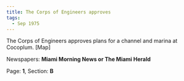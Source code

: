 ```yaml
---  
title: The Corps of Engineers approves  
tags:  
  - Sep 1975  
---  
```

  
The Corps of Engineers approves plans for a channel and marina at Cocoplum. [Map]  
  
Newspapers: **Miami Morning News or The Miami Herald**  
  
Page: **1**, Section: **B** 
